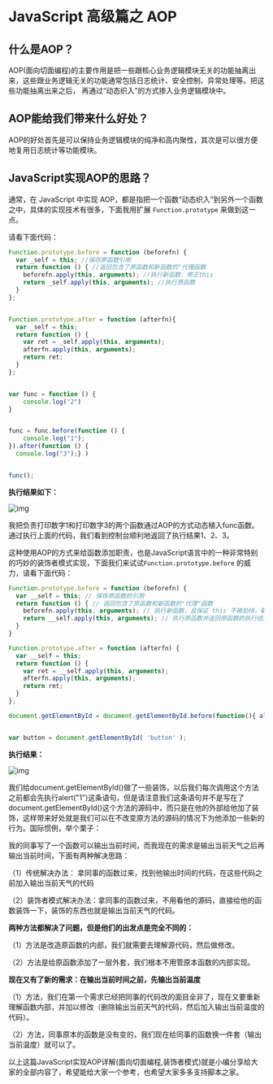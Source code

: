# JavaScript 高级篇之 AOP

## 什么是AOP？

AOP(面向切面编程)的主要作用是把一些跟核心业务逻辑模块无关的功能抽离出来，这些跟业务逻辑无关的功能通常包括日志统计、安全控制、异常处理等。把这些功能抽离出来之后， 再通过“动态织入”的方式掺入业务逻辑模块中。

## AOP能给我们带来什么好处？

AOP的好处首先是可以保持业务逻辑模块的纯净和高内聚性，其次是可以很方便地复用日志统计等功能模块。

## JavaScript实现AOP的思路？

通常，在 JavaScript 中实现 AOP，都是指把一个函数“动态织入”到另外一个函数之中，具体的实现技术有很多，下面我用扩展 `Function.prototype` 来做到这一点。



请看下面代码：

```javascript
Function.prototype.before = function (beforefn) {
  var _self = this; //保存原函数引用
  return function () { //返回包含了原函数和新函数的"代理函数 
    beforefn.apply(this, arguments); //执行新函数，修正this
    return _self.apply(this, arguments); //执行原函数
  }
};


Function.prototype.after = function (afterfn){
  var _self = this;
  return function () {
    var ret = _self.apply(this, arguments);
    afterfn.apply(this, arguments);
    return ret;
  }
};


var func = function () {
	console.log("2")
}


func = func.before(function () {
	console.log("1");
}).after(function () {
  console.log("3");} )


func();
```

**执行结果如下：**

![img](https://img.jbzj.com/file_images/article/201712/2017121909500148.png)

我把负责打印数字1和打印数字3的两个函数通过AOP的方式动态植入func函数。通过执行上面的代码，我们看到控制台顺利地返回了执行结果1、2、3。





这种使用AOP的方式来给函数添加职责，也是JavaScript语言中的一种非常特别的巧妙的装饰者模式实现，下面我们来试试`Function.prototype.before` 的威力，请看下面代码：

```javascript
Function.prototype.before = function (beforefn) {
  var __self = this; // 保存原函数的引用
  return function () { // 返回包含了原函数和新函数的"代理"函数
    beforefn.apply(this, arguments); // 执行新函数，且保证 this 不被劫持，新函数接受的参数 // 也会被原封不动地传入原函数，新函数在原函数之前执行
    return __self.apply(this, arguments); // 执行原函数并返回原函数的执行结果， 2 // 并且保证 this 不被劫持
  }
}

Function.prototype.after = function (afterfn) {
  var __self = this;
  return function () {
    var ret = __self.apply(this, arguments);
    afterfn.apply(this, arguments);
    return ret;
  }
};

document.getElementById = document.getElementById.before(function(){ alert (1);});


var button = document.getElementById( 'button' );
```

**执行结果：**

![img](https://img.jbzj.com/file_images/article/201712/2017121909500149.png)

我们给document.getElementById()做了一些装饰，以后我们每次调用这个方法之前都会先执行alert("1")这条语句，但是请注意我们这条语句并不是写在了document.getElementById()这个方法的源码中，而只是在他的外部给他加了装饰，这样带来好处就是我们可以在不改变原方法的源码的情况下为他添加一些新的行为。国际惯例，举个栗子：

我的同事写了一个函数可以输出当前时间，而我现在的需求是输出当前天气之后再输出当前时间，下面有两种解决思路：

（1）传统解决办法： 拿同事的函数过来，找到他输出时间的代码，在这些代码之前加入输出当前天气的代码

（2）装饰者模式解决办法：拿同事的函数过来，不用看他的源码，直接给他的函数装饰一下，装饰的东西也就是输出当前天气的代码。

**两种方法都解决了问题，但是他们的出发点是完全不同的：**

（1）方法是改造原函数的内部，我们就需要去理解源代码，然后做修改。

（2）方法是给原函数添加了一层外套，我们根本不用管原本函数的内部实现。



**现在又有了新的需求：在输出当前时间之前，先输出当前温度**

（1）方法，我们在第一个需求已经把同事的代码改的面目全非了，现在又要重新理解函数内部，并加以修改（删除输出当前天气的代码，然后加入输出当前温度的代码）。

（2）方法，同事原本的函数是没有变的，我们现在给同事的函数换一件套（输出当前温度）就可以了。

以上这篇JavaScript实现AOP详解(面向切面编程,装饰者模式)就是小编分享给大家的全部内容了，希望能给大家一个参考，也希望大家多多支持脚本之家。